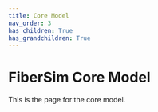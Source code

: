 ```yaml
---
title: Core Model
nav_order: 3
has_children: True
has_grandchildren: True
---
```


# FiberSim Core Model

This is the page for the core model.